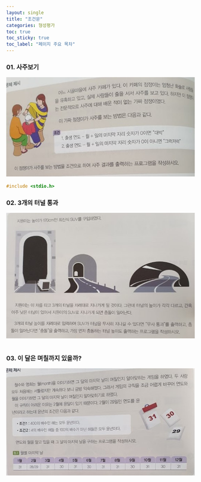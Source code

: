 ```yaml
---
layout: single
title: "조건문"
categories: 형성평가
toc: true
toc_sticky: true
toc_label: "페이지 주요 목차"
---
```


### 01. 사주보기
![saju](/assets/images/if1.jpg)
~~~c
#include <stdio.h>
~~~

### 02. 3개의 터널 통과
![tunnul](/assets/images/if2.jpg)
~~~

~~~

### 03. 이 달은 며칠까지 있을까?
![callenderl](/assets/images/if3.jpg)
~~~c

~~~
